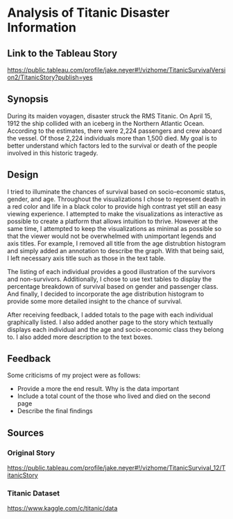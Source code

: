 
# Analysis of Titanic Disaster Information


## Link to the Tableau Story

https://public.tableau.com/profile/jake.neyer#!/vizhome/TitanicSurvivalVersion2/TitanicStory?publish=yes

## Synopsis
During its maiden voyagen, disaster struck the RMS Titanic. On April 15, 1912 the ship collided with an iceberg in the Northern Atlantic Ocean. According to the estimates, there were 2,224 passengers and crew aboard the vessel. Of those 2,224 individuals more than 1,500 died. My goal is to better understand which factors led to the survival or death of the people involved in this historic tragedy.

## Design
I tried to illuminate the chances of survival based on socio-economic status, gender, and age. Throughout the visualizations I chose to represent death in a red color and life in a black color to provide high contrast yet still an easy viewing experience. I attempted to make the visualizations as interactive as possible to create a platform that allows intuition to thrive. However at the same time, I attempted to keep the visualizations as minimal as possible so that the viewer would not be overwhelmed with unimportant legends and axis titles. For example, I removed all title from the age distrubtion histogram and simply added an annotation to describe the graph. With that being said, I left necessary axis title such as those in the text table.

The listing of each individual provides a good illustration of the survivors and non-survivors. Additionally, I chose to use text tables to display the percentage breakdown of survival based on gender and passenger class. And finally, I decided to incorporate the age distribution histogram to provide some more detailed insight to the chance of survival.

After receiving feedback, I added totals to the page with each individual graphically listed. I also added another page to the story which textually displays each individual and the age and socio-economic class they belong to. I also added more description to the text boxes. 

## Feedback

Some criticisms of my project were as follows:

- Provide a more the end result. Why is the data important
- Include a total count of the those who lived and died on the second page
- Describe the final findings


## Sources

### Original Story

https://public.tableau.com/profile/jake.neyer#!/vizhome/TitanicSurvival_12/TitanicStory

### Titanic Dataset

https://www.kaggle.com/c/titanic/data


